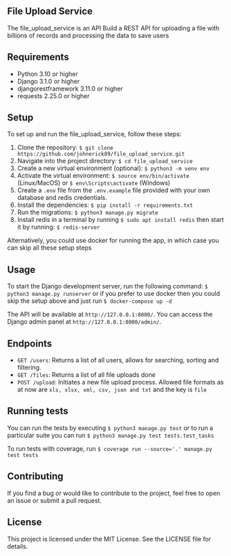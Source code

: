## File Upload Service
The file_upload_service is an API Build a REST API for uploading a file with billions of records and processing the data to save users

## Requirements
- Python 3.10 or higher
- Django 3.1.0 or higher
- djangorestframework 3.11.0 or higher
- requests 2.25.0 or higher

## Setup
To set up and run the file_upload_service, follow these steps:

1. Clone the repository: `$ git clone https://github.com/johnerick89/file_upload_service.git`
2. Navigate into the project directory: `$ cd file_upload_service`
3. Create a new virtual environment (optional): `$ python3 -m venv env`
4. Activate the virtual environment: `$ source env/bin/activate` (Linux/MacOS) or `$ env\Scripts\activate` (Windows)
5. Create a `.env` file from the `.env.example` file provided with your own database and redis credentials.
6. Install the dependencies: `$ pip install -r requirements.txt`
7. Run the migrations: `$ python3 manage.py migrate`
8. Install redis in a terminal by running `$ sudo apt install redis` then start it by running: `$ redis-server`

Alternatively, you could use docker for running the app, in which case you can skip all these setup steps




## Usage
To start the Django development server, run the following command: `$ python3 manage.py runserver` 
or if you prefer to use docker then you could skip the setup above and just run `$ docker-compose up -d`

The API will be available at `http://127.0.0.1:8000/`. 
You can access the Django admin panel at `http://127.0.0.1:8000/admin/`.

## Endpoints
- `GET /users`: Returns a list of all users, allows for searching, sorting and filtering.
- `GET /files`: Returns a list of all file uploads done
- `POST /upload`: Initiates a new file upload process. Allowed file formats as at now are `xls, xlsx, xml, csv, json and txt` and the key is `file`


## Running tests
You can run the tests by executing `$ python3 manage.py test` or to run a particular suite you can run `$ python3 manage.py test tests.test_tasks`

To run tests with coverage, run `$ coverage run --source='.' manage.py test tests`


## Contributing
If you find a bug or would like to contribute to the project, feel free to open an issue or submit a pull request.

## License
This project is licensed under the MIT License. See the LICENSE file for details.